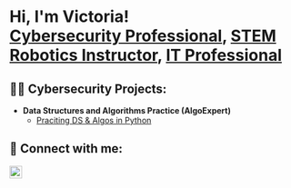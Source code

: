 <h1>Hi, I'm Victoria! <br/><a href="https://github.com/secgirl-victoria">Cybersecurity Professional</a>, <a href="https://www.linkedin.com/in/victoria-wanjiku/">STEM Robotics Instructor</a>, <a href="https://www.linkedin.com/in/victoria-wanjiku/">IT Professional</a></h1>

<h2>👨‍💻 Cybersecurity Projects:</h2>

- <b>Data Structures and Algorithms Practice (AlgoExpert)</b>
  - [Praciting DS & Algos in Python](https://github.com/joshmadakor1/Algorithms-Practice)


<h2></h2>


<h2> 🤳 Connect with me:</h2>

[<img align="left" alt="" width="22px" src="https://cdn.jsdelivr.net/npm/simple-icons@v3/icons/linkedin.svg" />][linkedin]



[linkedin]: https://www.linkedin.com/in/victoria-wanjiku/

<!--
